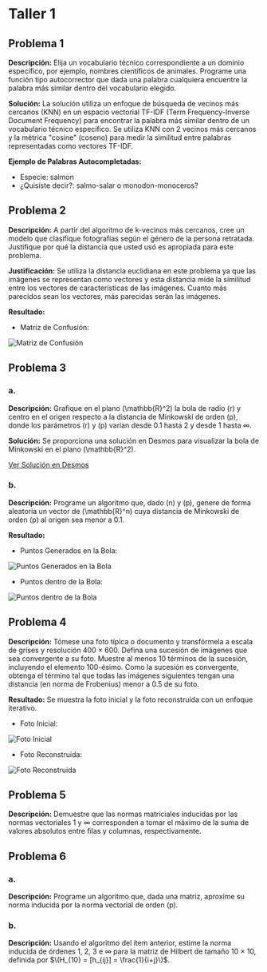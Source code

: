 # Taller 1

## Problema 1
**Descripción:** Elija un vocabulario técnico correspondiente a un dominio específico, por ejemplo, nombres científicos de animales. Programe una función tipo autocorrector que dada una palabra cualquiera encuentre la palabra más similar dentro del vocabulario elegido.

**Solución:** La solución utiliza un enfoque de búsqueda de vecinos más cercanos (KNN) en un espacio vectorial TF-IDF (Term Frequency-Inverse Document Frequency) para encontrar la palabra más similar dentro de un vocabulario técnico específico. Se utiliza KNN con 2 vecinos más cercanos y la métrica "cosine" (coseno) para medir la similitud entre palabras representadas como vectores TF-IDF.

**Ejemplo de Palabras Autocompletadas:**
- Especie: salmon
- ¿Quisiste decir?: salmo-salar o monodon-monoceros?

## Problema 2
**Descripción:** A partir del algoritmo de k-vecinos más cercanos, cree un modelo que clasifique fotografías según el género de la persona retratada. Justifique por qué la distancia que usted usó es apropiada para este problema.

**Justificación:** Se utiliza la distancia euclidiana en este problema ya que las imágenes se representan como vectores y esta distancia mide la similitud entre los vectores de características de las imágenes. Cuanto más parecidos sean los vectores, más parecidas serán las imágenes.

**Resultado:**

- Matriz de Confusión: 

![Matriz de Confusión](https://github.com/coberndorm/Algebra-In-Data-Science/blob/main/Talleres/Taller_1/Punto_2/image.png?raw=true)

## Problema 3
### a.
**Descripción:** Grafique en el plano \(\mathbb{R}^2\) la bola de radio \(r\) y centro en el origen respecto a la distancia de Minkowski de orden \(p\), donde los parámetros \(r\) y \(p\) varían desde 0.1 hasta 2 y desde 1 hasta ∞.

**Solución:** Se proporciona una solución en Desmos para visualizar la bola de Minkowski en el plano \(\mathbb{R}^2\).

 [Ver Solución en Desmos](https://www.desmos.com/calculator/htvsj2y3t7)

### b.
**Descripción:** Programe un algoritmo que, dado \(n\) y \(p\), genere de forma aleatoria un vector de \(\mathbb{R}^n\) cuya distancia de Minkowski de orden \(p\) al origen sea menor a 0.1.

**Resultado:** 
- Puntos Generados en la Bola: 

![Puntos Generados en la Bola](https://github.com/coberndorm/Algebra-In-Data-Science/blob/main/Talleres/Taller_1/Punto_3/puntos_en_bola.png?raw=true)
- Puntos dentro de la Bola: 

![Puntos dentro de la Bola](https://github.com/coberndorm/Algebra-In-Data-Science/blob/main/Talleres/Taller_1/Punto_3/puntos_dentro_bola.png?raw=true)

## Problema 4
**Descripción:** Tómese una foto típica o documento y transfórmela a escala de grises y resolución 400 × 600. Defina una sucesión de imágenes que sea convergente a su foto. Muestre al menos 10 términos de la sucesión, incluyendo el elemento 100-ésimo. Como la sucesión es convergente, obtenga el término tal que todas las imágenes siguientes tengan una distancia (en norma de Frobenius) menor a 0.5 de su foto.

**Resultado:** Se muestra la foto inicial y la foto reconstruida con un enfoque iterativo.

- Foto Inicial: 

![Foto Inicial](https://github.com/coberndorm/Algebra-In-Data-Science/blob/main/Talleres/Taller_1/Punto_4/foto_inicial.png?raw=true)
- Foto Reconstruida: 

![Foto Reconstruida](https://github.com/coberndorm/Algebra-In-Data-Science/blob/main/Talleres/Taller_1/Punto_4/foto_final.png?raw=true)

## Problema 5
**Descripción:** Demuestre que las normas matriciales inducidas por las normas vectoriales 1 y ∞ corresponden a tomar el máximo de la suma de valores absolutos entre filas y columnas, respectivamente.

## Problema 6
### a.
**Descripción:** Programe un algoritmo que, dada una matriz, aproxime su norma inducida por la norma vectorial de orden \(p\).

### b.
**Descripción:** Usando el algoritmo del ítem anterior, estime la norma inducida de órdenes 1, 2, 3 e ∞ para la matriz de Hilbert de tamaño 10 × 10, definida por $\(H_{10} = [h_{ij}] = \frac{1}{i+j}\)$.
